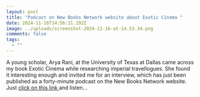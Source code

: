 ```yaml
---
layout: post
title: "Podcast on New Books Network website about Exotic Cinema "
date: 2024-11-16T14:56:21.192Z
image: ../uploads/screenshot-2024-11-16-at-14.53.34.png
comments: false
tags:
  - ""
---
```

A young scholar, Arya Rani, at the University of Texas at Dallas came across my book Exotic Cinema while researching imperial travellogues. She found it interesting enough and invited me for an interview, which has just been published as a forty-minute podcast on the New Books Network website. Just [click on this link ](https://newbooksnetwork.com/exotic-cinema)and listen...